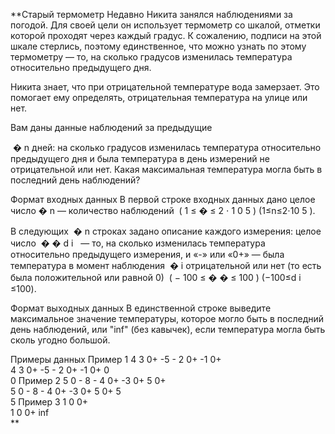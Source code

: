 **Старый термометр
Недавно Никита занялся наблюдениями за погодой. Для своей цели он использует термометр со шкалой, отметки которой проходят через каждый градус. К сожалению, подписи на этой шкале стерлись, поэтому единственное, что можно узнать по этому термометру — то, на сколько градусов изменилась температура относительно предыдущего дня.



Никита знает, что при отрицательной температуре вода замерзает. Это помогает ему определять, отрицательная температура на улице или нет.



Вам даны данные наблюдений за предыдущие

﻿
�
n﻿ дней: на сколько градусов изменилась температура относительно предыдущего дня и была температура в день измерений не отрицательной или нет. Какая максимальная температура могла быть в последний день наблюдений?



Формат входных данных
В первой строке входных данных дано целое число ﻿
�
n﻿ — количество наблюдений ﻿
(
1
≤
�
≤
2
⋅
1
0
5
)
(1≤n≤2⋅10
5
)﻿.



В следующих ﻿
�
n﻿ строках задано описание каждого измерения: целое число ﻿
�
�
d
i
​
﻿ — то, на сколько изменилась температура относительно предыдущего измерения, и «-» или «0+» — была температура в момент наблюдения ﻿
�
i﻿ отрицательной или нет (то есть была положительной или равной 0) ﻿
(
−
100
≤
�
�
≤
100
)
(−100≤d
i
​
≤100)﻿.



Формат выходных данных
В единственной строке выведите максимальное значение температуры, которое могло быть в последний день наблюдений, или "inf" (без кавычек), если температура могла быть сколь угодно большой.

Примеры данных
Пример 1
4
3 0+
-5 -
2 0+
-1 0+   
4
3 0+
-5 -
2 0+
-1 0+
0   
0
Пример 2
5
0 -
8 -
4 0+
-3 0+
5 0+   
5
0 -
8 -
4 0+
-3 0+
5 0+
5   
5
Пример 3
1
0 0+   
1
0 0+
inf   
**